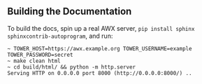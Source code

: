 Building the Documentation
--------------------------
To build the docs, spin up a real AWX server, `pip install sphinx sphinxcontrib-autoprogram`, and run:

    ~ TOWER_HOST=https://awx.example.org TOWER_USERNAME=example TOWER_PASSWORD=secret
    ~ make clean html
    ~ cd build/html/ && python -m http.server
    Serving HTTP on 0.0.0.0 port 8000 (http://0.0.0.0:8000/) ..
